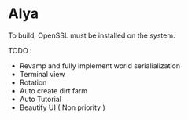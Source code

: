 # Alya

To build, OpenSSL must be installed on the system.

TODO :
- Revamp and fully implement world serialialization
- Terminal view
- Rotation
- Auto create dirt farm
- Auto Tutorial
- Beautify UI ( Non priority )